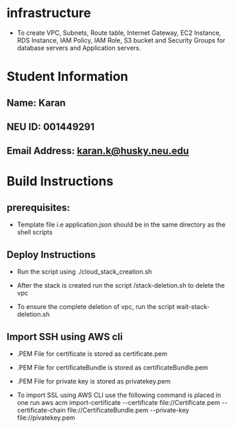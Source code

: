 # infrastructure

- To create VPC, Subnets, Route table, Internet Gateway, EC2 Instance, RDS Instance, IAM Policy, IAM Role, S3 bucket and Security Groups for database servers and Application servers.  

# Student Information

## Name: Karan	
## NEU ID: 001449291	
## Email Address: karan.k@husky.neu.edu

# Build Instructions

## prerequisites: 

- Template file i.e application.json should be in the same directory as the shell scripts

## Deploy Instructions

- Run the script using ./cloud_stack_creation.sh

- After the stack is created run the script /stack-deletion.sh to delete the vpc

- To ensure the complete deletion of vpc, run the script wait-stack-deletion.sh

## Import SSH using AWS cli

- .PEM File for certificate is stored as certificate.pem

- .PEM File for certificateBundle is stored as certificateBundle.pem

- .PEM File for private key is stored as privatekey.pem
- To import SSL using AWS CLI use the following command is placed in one run
aws acm import-certificate --certificate file://Certificate.pem --certificate-chain file://CertificateBundle.pem --private-key file://pivatekey.pem

